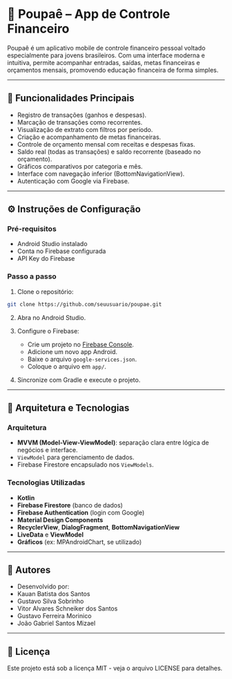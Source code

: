 # 📱 Poupaê – App de Controle Financeiro

Poupaê é um aplicativo mobile de controle financeiro pessoal voltado especialmente para jovens brasileiros. Com uma interface moderna e intuitiva, permite acompanhar entradas, saídas, metas financeiras e orçamentos mensais, promovendo educação financeira de forma simples.

---

## 🔧 Funcionalidades Principais

- Registro de transações (ganhos e despesas).
- Marcação de transações como recorrentes.
- Visualização de extrato com filtros por período.
- Criação e acompanhamento de metas financeiras.
- Controle de orçamento mensal com receitas e despesas fixas.
- Saldo real (todas as transações) e saldo recorrente (baseado no orçamento).
- Gráficos comparativos por categoria e mês.
- Interface com navegação inferior (BottomNavigationView).
- Autenticação com Google via Firebase.

---

## ⚙️ Instruções de Configuração

### Pré-requisitos

- Android Studio instalado
- Conta no Firebase configurada
- API Key do Firebase

### Passo a passo

1. Clone o repositório:
```bash
git clone https://github.com/seuusuario/poupae.git
```

2. Abra no Android Studio.

3. Configure o Firebase:
   - Crie um projeto no [Firebase Console](https://console.firebase.google.com/).
   - Adicione um novo app Android.
   - Baixe o arquivo `google-services.json`.
   - Coloque o arquivo em `app/`.

4. Sincronize com Gradle e execute o projeto.

---

## 🧱 Arquitetura e Tecnologias

### Arquitetura
- **MVVM (Model-View-ViewModel)**: separação clara entre lógica de negócios e interface.
- `ViewModel` para gerenciamento de dados.
- Firebase Firestore encapsulado nos `ViewModels`.

### Tecnologias Utilizadas
- **Kotlin**
- **Firebase Firestore** (banco de dados)
- **Firebase Authentication** (login com Google)
- **Material Design Components**
- **RecyclerView**, **DialogFragment**, **BottomNavigationView**
- **LiveData** e **ViewModel**
- **Gráficos** (ex: MPAndroidChart, se utilizado)

---

## 📌 Autores

- Desenvolvido por:
- Kauan Batista dos Santos
- Gustavo Silva Sobrinho
- Vitor Alvares Schneiker dos Santos
- Gustavo Ferreira Morinico
- João Gabriel Santos Mizael

---

## 📃 Licença

Este projeto está sob a licença MIT - veja o arquivo LICENSE para detalhes.